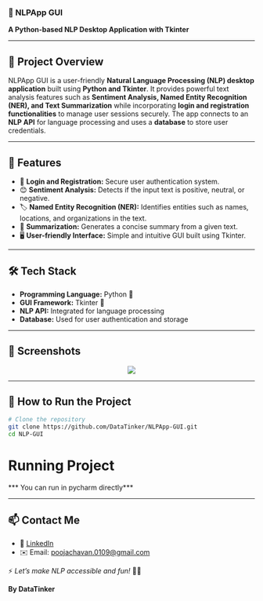 ### 🧠 NLPApp GUI  
**A Python-based NLP Desktop Application with Tkinter**  

---

## 📌 **Project Overview**
NLPApp GUI is a user-friendly **Natural Language Processing (NLP) desktop application** built using **Python and Tkinter**. It provides powerful text analysis features such as **Sentiment Analysis, Named Entity Recognition (NER), and Text Summarization** while incorporating **login and registration functionalities** to manage user sessions securely. The app connects to an **NLP API** for language processing and uses a **database** to store user credentials.

---

## 🚀 **Features**
- 🔐 **Login and Registration:** Secure user authentication system.
- 😊 **Sentiment Analysis:** Detects if the input text is positive, neutral, or negative.
- 🏷 **Named Entity Recognition (NER):** Identifies entities such as names, locations, and organizations in the text.
- 📄 **Summarization:** Generates a concise summary from a given text.
- 🖥 **User-friendly Interface:** Simple and intuitive GUI built using Tkinter.

---

## 🛠 **Tech Stack**
- **Programming Language:** Python 🐍
- **GUI Framework:** Tkinter 🎨
- **NLP API:** Integrated for language processing
- **Database:** Used for user authentication and storage

---

## 📸 **Screenshots**
<p align="center">
  <img src="https://github.com/user-attachments/assets/a504d867-b87a-4333-a39e-191e4b155097" />
  <br>

</p>

---

## 🎯 **How to Run the Project**
```bash
# Clone the repository
git clone https://github.com/DataTinker/NLPApp-GUI.git
cd NLP-GUI
```
 # Running Project
*** You can run in pycharm directly***


---

## 📫 **Contact Me**
- 💼 [LinkedIn](https://www.linkedin.com/in/pooja-chavan-b9590431a)
- ✉️ Email: poojachavan.0109@gmail.com  

⚡ _Let’s make NLP accessible and fun!_ 🚀🧠  

**By DataTinker**
